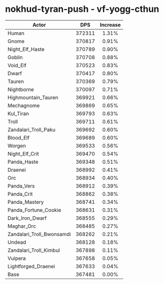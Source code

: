 # nokhud-tyran-push - vf-yogg-cthun
| Actor | DPS | Increase |
|---|:---:|:---:|
|Human|372311|1.31%|
|Gnome|370817|0.91%|
|Night_Elf_Haste|370789|0.90%|
|Goblin|370708|0.88%|
|Void_Elf|370523|0.83%|
|Dwarf|370417|0.80%|
|Tauren|370369|0.79%|
|Nightborne|370097|0.71%|
|Highmountain_Tauren|369921|0.66%|
|Mechagnome|369869|0.65%|
|Kul_Tiran|369793|0.63%|
|Troll|369711|0.61%|
|Zandalari_Troll_Paku|369692|0.60%|
|Blood_Elf|369689|0.60%|
|Worgen|369533|0.56%|
|Night_Elf_Crit|369470|0.54%|
|Panda_Haste|369348|0.51%|
|Draenei|368992|0.41%|
|Orc|368934|0.40%|
|Panda_Vers|368912|0.39%|
|Panda_Crit|368862|0.38%|
|Panda_Mastery|368741|0.34%|
|Panda_Fortune_Cookie|368631|0.31%|
|Dark_Iron_Dwarf|368555|0.29%|
|Maghar_Orc|368485|0.27%|
|Zandalari_Troll_Bwonsamdi|368262|0.21%|
|Undead|368128|0.18%|
|Zandalari_Troll_Kimbul|367898|0.11%|
|Vulpera|367658|0.05%|
|Lightforged_Draenei|367633|0.04%|
|Base|367481|0.00%|
